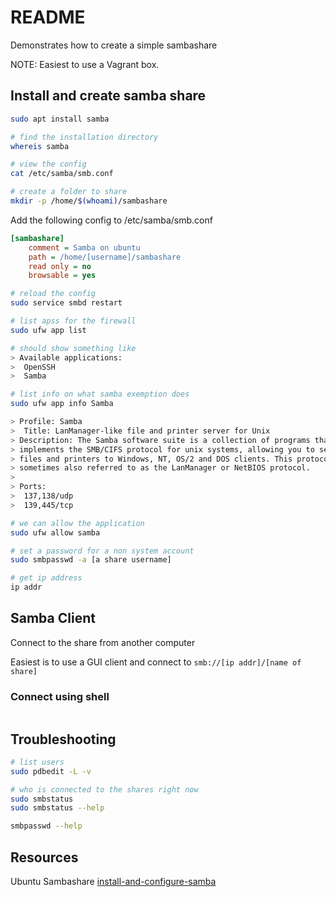# README
Demonstrates how to create a simple sambashare

NOTE: Easiest to use a Vagrant box. 

## Install and create samba share
```sh
sudo apt install samba
```

```sh
# find the installation directory
whereis samba

# view the config
cat /etc/samba/smb.conf   

# create a folder to share
mkdir -p /home/$(whoami)/sambashare
```

Add the following config to /etc/samba/smb.conf   
```ini
[sambashare]
	comment = Samba on ubuntu
	path = /home/[username]/sambashare
	read only = no
	browsable = yes
```

```sh
# reload the config
sudo service smbd restart

# list apss for the firewall
sudo ufw app list

# should show something like
> Available applications:
>  OpenSSH
>  Samba

# list info on what samba exemption does
sudo ufw app info Samba                             

> Profile: Samba
>  Title: LanManager-like file and printer server for Unix
> Description: The Samba software suite is a collection of programs that
> implements the SMB/CIFS protocol for unix systems, allowing you to serve
> files and printers to Windows, NT, OS/2 and DOS clients. This protocol is
> sometimes also referred to as the LanManager or NetBIOS protocol.
>
> Ports:
>  137,138/udp
>  139,445/tcp

# we can allow the application
sudo ufw allow samba

# set a password for a non system account
sudo smbpasswd -a [a share username]

# get ip address   
ip addr
```

## Samba Client 
Connect to the share from another computer

Easiest is to use a GUI client and connect to 
```smb://[ip addr]/[name of share]```

### Connect using shell
```sh

```

## Troubleshooting 

```sh
# list users
sudo pdbedit -L -v        

# who is connected to the shares right now
sudo smbstatus   
sudo smbstatus --help        

smbpasswd --help  
```

## Resources
Ubuntu Sambashare [install-and-configure-samba](https://ubuntu.com/tutorials/install-and-configure-samba#1-overview)   

